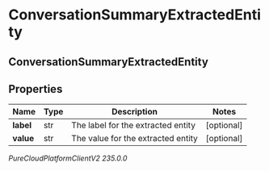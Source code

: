 # ConversationSummaryExtractedEntity

## ConversationSummaryExtractedEntity

## Properties

|Name | Type | Description | Notes|
|------------ | ------------- | ------------- | -------------|
| **label** | str | The label for the extracted entity | [optional] |
| **value** | str | The value for the extracted entity | [optional] |



_PureCloudPlatformClientV2 235.0.0_
